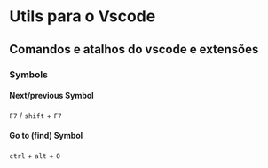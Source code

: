 # Utils para o Vscode

## Comandos e atalhos do vscode e extensões

### Symbols

#### Next/previous Symbol

`F7` / `shift` + `F7`

#### Go to (find) Symbol

`ctrl` + `alt` + `O`